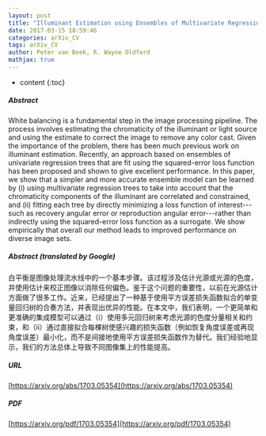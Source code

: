 ```yaml
---
layout: post
title: "Illuminant Estimation using Ensembles of Multivariate Regression Trees"
date: 2017-03-15 18:59:46
categories: arXiv_CV
tags: arXiv_CV
author: Peter van Beek, R. Wayne Oldford
mathjax: true
---
```


* content
{:toc}

##### Abstract
White balancing is a fundamental step in the image processing pipeline. The process involves estimating the chromaticity of the illuminant or light source and using the estimate to correct the image to remove any color cast. Given the importance of the problem, there has been much previous work on illuminant estimation. Recently, an approach based on ensembles of univariate regression trees that are fit using the squared-error loss function has been proposed and shown to give excellent performance. In this paper, we show that a simpler and more accurate ensemble model can be learned by (i) using multivariate regression trees to take into account that the chromaticity components of the illuminant are correlated and constrained, and (ii) fitting each tree by directly minimizing a loss function of interest---such as recovery angular error or reproduction angular error---rather than indirectly using the squared-error loss function as a surrogate. We show empirically that overall our method leads to improved performance on diverse image sets.

##### Abstract (translated by Google)
白平衡是图像处理流水线中的一个基本步骤。该过程涉及估计光源或光源的色度，并使用估计来校正图像以消除任何偏色。鉴于这个问题的重要性，以前在光源估计方面做了很多工作。近来，已经提出了一种基于使用平方误差损失函数拟合的单变量回归树的合奏方法，并表现出优异的性能。在本文中，我们表明，一个更简单和更准确的集成模型可以通过（i）使用多元回归树来考虑光源的色度分量相关和约束，和（ii）通过直接拟合每棵树使感兴趣的损失函数（例如恢复角度误差或再现角度误差）最小化，而不是间接地使用平方误差损失函数作为替代。我们经验地显示，我们的方法总体上导致不同图像集上的性能提高。

##### URL
[https://arxiv.org/abs/1703.05354](https://arxiv.org/abs/1703.05354)

##### PDF
[https://arxiv.org/pdf/1703.05354](https://arxiv.org/pdf/1703.05354)

